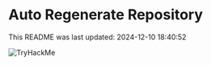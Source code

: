 # Auto Regenerate Repository

This README was last updated: 2024-12-10 18:40:52

 ![TryHackMe](https://tryhackme.com/badge/533634)